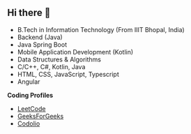 ## Hi there 👋

<!--
**JiitAsh/JiitAsh** is a ✨ _special_ ✨ repository because its `README.md` (this file) appears on your GitHub profile.

Here are some ideas to get you started:

- 🔭 I’m currently working on ...
- 🌱 I’m currently learning ...
- 👯 I’m looking to collaborate on ...
- 🤔 I’m looking for help with ...
- 💬 Ask me about ...
- 📫 How to reach me: ...
- 😄 Pronouns: ...
- ⚡ Fun fact: ...
-->

- B.Tech in Information Technology (From IIIT Bhopal, India)
- Backend (Java)
- Java Spring Boot
- Mobile Application Development (Kotlin)
- Data Structures & Algorithms
- C/C++, C#, Kotlin, Java
- HTML, CSS, JavaScript, Typescript
- Angular



__Coding Profiles__
- [LeetCode](https://leetcode.com/JiitAsh/)
- [GeeksForGeeks](https://auth.geeksforgeeks.org/user/jiit_ash/practice)
- [Codolio](https://codolio.com/profile/JiitAsh)
